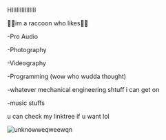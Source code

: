 HIIIIIIIIIIIIIII

🦝🦝im a raccoon who likes🦝🦝


-Pro Audio

-Photography

-Videography

-Programming (wow who wudda thought)

-whatever mechanical engineering shtuff i can get on

-music stuffs



u can check my linktree if u want lol


![unknowweqweewqn](https://user-images.githubusercontent.com/109762632/180463947-22555553-d305-4f10-8ed2-a07fb050a550.png)

